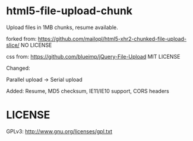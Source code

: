 html5-file-upload-chunk
=======================

Upload files in 1MB chunks, resume available.

forked from: https://github.com/mailopl/html5-xhr2-chunked-file-upload-slice/ NO LICENSE

css from: https://github.com/blueimp/jQuery-File-Upload MIT LICENSE

Changed:

Parallel upload -> Serial upload

Added: Resume, MD5 checksum, IE11/IE10 support, CORS headers

LICENSE
=======
GPLv3: http://www.gnu.org/licenses/gpl.txt
